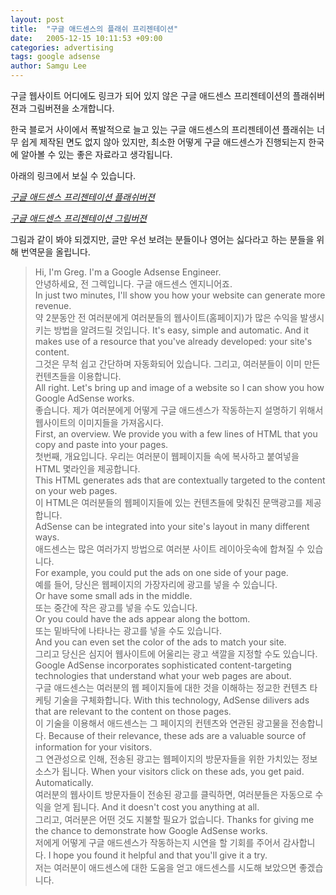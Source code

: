 ```yaml
---
layout: post
title:  "구글 애드센스의 플래쉬 프리젠테이션"
date:   2005-12-15 10:11:53 +09:00
categories: advertising
tags: google adsense
author: Samgu Lee
---
```

구글 웹사이트 어디에도 링크가 되어 있지 않은 구글 애드센스 프리젠테이션의 플래쉬버젼과 그림버젼을 소개합니다.

한국 블로거 사이에서 폭발적으로 늘고 있는 구글 애드센스의 프리젠테이션 플래쉬는 너무 쉽게 제작된 면도 없지 않아 있지만, 최소한 어떻게 구글 애드센스가 진행되는지 한국에 알아볼 수 있는 좋은 자료라고 생각됩니다.

아래의 링크에서 보실 수 있습니다.

[*구글 애드센스 프리젠테이션 플래쉬버젼*](http://services.google.com/demo/adsense/demo05?url=http%3A%2F%2Fblog.repl.net%2F&#038;x=21&#038;y=10)

[*구글 애드센스 프리젠테이션 그림버젼*](http://services.google.com/marketing/links/as_demo_low/)

그림과 같이 봐야 되겠지만, 글만 우선 보려는 분들이나 영어는 싫다라고 하는 분들을 위해 번역문을 올립니다.

> Hi, I'm Greg. I'm a Google Adsense Engineer.  
> 안녕하세요, 전 그렉입니다. 구글 애드센스 엔지니어죠.  
> In just two minutes, I'll show you how your website can generate more revenue.  
> 약 2분동안 전 여러분에게 여러분들의 웹사이트(홈페이지)가 많은 수익을 발생시키는 방법을 알려드릴 것입니다.
> It's easy, simple and automatic. And it makes use of a resource that you've already developed: your site's content.  
> 그것은 무척 쉽고 간단하며 자동화되어 있습니다. 그리고, 여러분들이 이미 만든 컨텐츠들을 이용합니다.  
> All right. Let's bring up and image of a website so I can show you how Google AdSense works.  
> 좋습니다. 제가 여러분에게 어떻게 구글 애드센스가 작동하는지 설명하기 위해서 웹사이트의 이미지들을 가져옵시다.  
> First, an overview. We provide you with a few lines of HTML that you copy and paste into your pages.  
> 첫번째, 개요입니다. 우리는 여러분이 웹페이지들 속에 복사하고 붙여넣을 HTML 몇라인을 제공합니다.  
> This HTML generates ads that are contextually targeted to the content on your web pages.  
> 이 HTML은 여러분들의 웹페이지들에 있는 컨텐츠들에 맞춰진 문맥광고를 제공합니다.  
> AdSense can be integrated into your site's layout in many different ways.  
> 애드센스는 많은 여러가지 방법으로 여러분 사이트 레이아웃속에 합쳐질 수 있습니다.  
> For example, you could put the ads on one side of your page.  
> 예를 들어, 당신은 웹페이지의 가장자리에 광고를 넣을 수 있습니다.  
> Or have some small ads in the middle.  
> 또는 중간에 작은 광고를 넣을 수도 있습니다.  
> Or you could have the ads appear along the bottom.  
> 또는 밑바닥에 나타나는 광고를 넣을 수도 있습니다.  
> And you can even set the color of the ads to match your site.  
> 그리고 당신은 심지어 웹사이트에 어울리는 광고 색깔을 지정할 수도 있습니다.
> Google AdSense incorporates sophisticated content-targeting technologies that understand what your web pages are about.  
> 구글 애드센스는 여러분의 웹 페이지들에 대한 것을 이해하는 정교한 컨텐츠 타케팅 기술을 구체화합니다.
> With this technology, AdSense dilivers ads that are relevant to the content on those pages.  
> 이 기술을 이용해서 애드센스는 그 페이지의 컨텐츠와 연관된 광고물을 전송합니다.
> Because of their relevance, these ads are a valuable source of information for your visitors.  
> 그 연관성으로 인해, 전송된 광고는 웹페이지의 방문자들을 위한 가치있는 정보소스가 됩니다.
> When your visitors click on these ads, you get paid. Automatically.  
> 여러분의 웹사이트 방문자들이 전송된 광고를 클릭하면, 여러분들은 자동으로 수익을 얻게 됩니다.
> And it doesn't cost you anything at all.  
> 그리고, 여러분은 어떤 것도 지불할 필요가 없습니다.
> Thanks for giving me the chance to demonstrate how Google AdSense works.  
> 저에게 어떻게 구글 애드센스가 작동하는지 시연을 할 기회를 주어서 감사합니다.
> I hope you found it helpful and that you'll give it a try.  
> 저는 여러분이 애드센스에 대한 도움을 얻고 애드센스를 시도해 보았으면 좋겠습니다.
